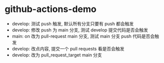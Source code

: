 # github-actions-demo

- develop: 测试 push 触发, 默认所有分支只要有 push 都会触发
- develop: 修改 push 为 main 分支, 测试 develop 提交代码是否会触发
- main: on 改为 pull-request main 分支, 测试 main 分支 push 代码是否会触发
- develop: 改点内容, 提交一个 pull requests 看是否会触发
- develop: 改为 pull_request_target  main 分支